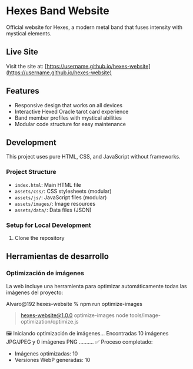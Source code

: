 # Hexes Band Website

Official website for Hexes, a modern metal band that fuses intensity with mystical elements.

## Live Site

Visit the site at: [https://username.github.io/hexes-website](https://username.github.io/hexes-website)

## Features

- Responsive design that works on all devices
- Interactive Hexed Oracle tarot card experience
- Band member profiles with mystical abilities
- Modular code structure for easy maintenance

## Development

This project uses pure HTML, CSS, and JavaScript without frameworks.

### Project Structure

- `index.html`: Main HTML file
- `assets/css/`: CSS stylesheets (modular)
- `assets/js/`: JavaScript files (modular)
- `assets/images/`: Image resources
- `assets/data/`: Data files (JSON)

### Setup for Local Development

1. Clone the repository


## Herramientas de desarrollo

### Optimización de imágenes

La web incluye una herramienta para optimizar automáticamente todas las imágenes del proyecto:

Alvaro@192 hexes-website % npm run optimize-images                                                               

> hexes-website@1.0.0 optimize-images
> node tools/image-optimization/optimize.js

🖼️ Iniciando optimización de imágenes...
Encontradas 10 imágenes JPG/JPEG y 0 imágenes PNG
..........
✅ Proceso completado:
   - Imágenes optimizadas: 10
   - Versiones WebP generadas: 10